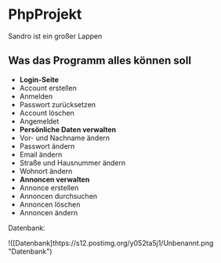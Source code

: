 # PhpProjekt

Sandro ist ein großer Lappen


## Was das Programm alles können soll

* __Login-Seite__
 * Account erstellen
 * Anmelden
 * Passwort zurücksetzen
 * Account löschen
* Angemeldet
 * __Persönliche Daten verwalten__
  * Vor- und Nachname ändern
  * Passwort ändern
  * Email ändern
  * Straße und Hausnummer ändern
  * Wohnort ändern
 * __Annoncen verwalten__
  * Annonce erstellen
  * Annoncen durchsuchen
  * Annoncen löschen
  * Annoncen ändern

Datenbank:

!([Datenbank]thtps://s12.postimg.org/y052ta5j1/Unbenannt.png "Datenbank")